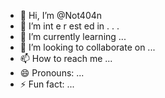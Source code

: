   - 👋 Hi, I’m @Not404n 
-  👀 I’m  int e     r     est   ed in    .      .  .       
- 🌱 I’m currently learning  ...         
- 💞️ I’m looking to collaborate on ...   
- 📫 How to reach me ... 
- 😄 Pronouns: ...
- ⚡ Fun fact: ...

<!---
Not404n/Not404n is a ✨ special ✨ repository because its `README.md` (this file) appears on your GitHub profile.
You can click the Preview link to take a look at your changes.
--->
